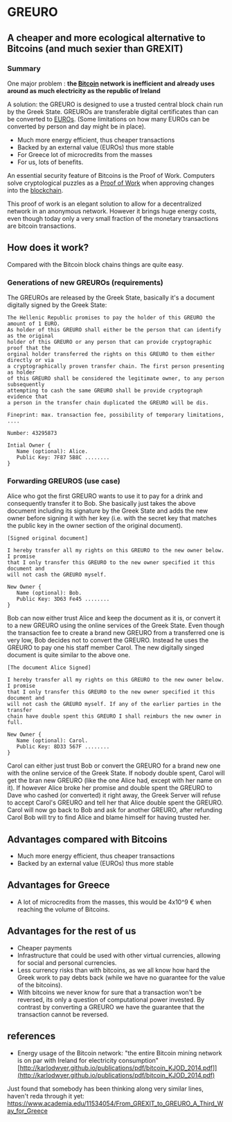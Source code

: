 # GREURO
## A cheaper and more ecological alternative to Bitcoins (and much sexier than GREXIT)

### Summary
One major problem : **the [Bitcoin](https://en.wikipedia.org/wiki/Bitcoin_network) network is inefficient and already uses around as much electricity as the republic of Ireland**

A solution: the GREURO is designed to use a trusted central block chain run by the Greek State. GREUROs are transferable digital certificates than can be converted to [EUROs](https://en.wikipedia.org/wiki/Euro). (Some limitations on how many EUROs can be converted by person and day might be in place).
* Much more energy efficient, thus cheaper transactions
* Backed by an external value (EUROs) thus more stable
* For Greece lot of microcredits from the masses
* For us, lots of benefits.

An essential security feature of Bitcoins is the Proof of Work. Computers solve cryptological puzzles as a [Proof of Work](https://en.wikipedia.org/wiki/Proof-of-work_system) when approving changes into the [blockchain](https://en.wikipedia.org/wiki/Block_chain_%28database%29).

This proof of work is an elegant solution to allow for a decentralized network in an anonymous network. However it brings huge energy costs,  even though today only a very small fraction of the monetary transactions are bitcoin transactions.

## How does it work?

Compared with the Bitcoin block chains things are quite easy.

### Generations of new GREUROs (requirements)

The GREUROs are released by the Greek State, basically it's a document digitally signed by the Greek State:

    The Hellenic Republic promises to pay the holder of this GREURO the amount of 1 EURO.
    As holder of this GREURO shall either be the person that can identify as the original
    holder of this GREURO or any person that can provide cryptographic proof that the
    orginal holder transferred the rights on this GREURO to them either directly or via
    a cryptographically proven transfer chain. The first person presenting as holder
    of this GREURO shall be considered the legitimate owner, to any person subsequently
    attempting to cash the same GREURO shall be provide cryptograph evidence that
    a person in the transfer chain duplicated the GREURO will be dis.

    Fineprint: max. transaction fee, possibility of temporary limitations, ....

    Number: 43295873

    Intial Owner {
       Name (optional): Alice.
       Public Key: 7F87 5B8C ........
    }

### Forwarding GREUROS (use case)

Alice who got the first GREURO wants to use it to pay for a drink and consequently transfer it to Bob. She basically just takes the above document including its signature by the Greek State and adds the new owner before signing it with her key (i.e. with the secret key that matches the public key in the owner section of the original document).

    [Signed original document]

    I hereby transfer all my rights on this GREURO to the new owner below. I promise
    that I only transfer this GREURO to the new owner specified it this document and
    will not cash the GREURO myself.

    New Owner {
       Name (optional): Bob.
       Public Key: 3D63 Fe45 ........
    }

Bob can now either trust Alice and keep the document as it is, or convert it to a new GREURO using the online services of the Greek State. Even though the transaction fee to create a brand new GREURO from a transferred one is very low, Bob decides not to convert
the GREURO. Instead he uses the GREURO to pay one his staff member Carol. The new digitally singed document is quite similar to the above one.

    [The document Alice Signed]

    I hereby transfer all my rights on this GREURO to the new owner below. I promise
    that I only transfer this GREURO to the new owner specified it this document and
    will not cash the GREURO myself. If any of the earlier parties in the transfer
    chain have double spent this GREURO I shall reimburs the new owner in full.

    New Owner {
       Name (optional): Carol.
       Public Key: 8D33 567F ........
    }

Carol can either just trust Bob or convert the GREURO for a brand new one with the online service of the Greek State. If nobody double spent, Carol will get the bran new GREURO (like the one Alice had, except with her name on it). If however Alice broke her promise and double spent the GREURO to Dave who cashed (or converted) it right away, the Greek Server will refuse to accept Carol's GREURO and tell her that Alice double spent the GREURO. Carol will now go back to Bob and ask for another GREURO, after refunding Carol Bob will try to find Alice and blame himself for having trusted her.

## Advantages compared with Bitcoins

 * Much more energy efficient, thus cheaper transactions
 * Backed by an external value (EUROs) thus more stable

## Advantages for Greece

 * A lot of microcredits from the masses, this would be 4x10^9 € when reaching the volume of Bitcoins.

## Advantages for the rest of us

 * Cheaper payments
 * Infrastructure that could be used with other virtual currencies, allowing for social and personal currencies.
 * Less currency risks than with bitcoins, as we all know how hard the Greek work to pay debts back (while we have no guarantee for the value of the bitcoins).
 * With bitcoins we never know for sure that a transaction won't be reversed, its only a question of computational power invested. By contrast by converting a GREURO we have the guarantee that the transaction cannot be reversed.

## references

 * Energy usage of the Bitcoin network: "the entire Bitcoin mining network is on
par with Ireland for electricity consumption"
[http://karlodwyer.github.io/publications/pdf/bitcoin_KJOD_2014.pdf]](http://karlodwyer.github.io/publications/pdf/bitcoin_KJOD_2014.pdf)


Just found that somebody has been thinking along very similar lines, haven't reda through it yet: https://www.academia.edu/11534054/From_GREXIT_to_GREURO_A_Third_Way_for_Greece

